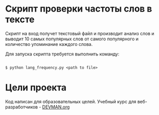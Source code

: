# Скрипт проверки частоты слов в тексте

Скрипт на вход получет текстовый файл и производит анализ слов и выводит 10 самых популярных слов от самого популярного и количество упоминание каждого слова.

Для запуска скрипта требуется выполнить команду:
```{r, engine='bash'}

$ python lang_frequency.py <path to file>

```

# Цели проекта

Код написан для образовательных целей. Учебный курс для веб-разработчиков - [DEVMAN.org](https://devman.org)
